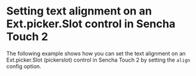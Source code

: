 # Setting text alignment on an Ext.picker.Slot control in Sencha Touch 2 #

The following example shows how you can set the text alignment on an Ext.picker.Slot (pickerslot) control in Sencha Touch 2 by setting the `align` config option.
